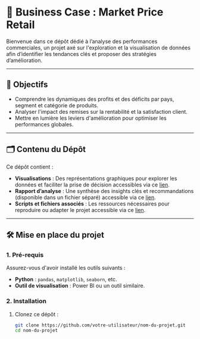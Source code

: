 # 🚀 Business Case : Market Price Retail

Bienvenue dans ce dépôt dédié à l’analyse des performances commerciales, un projet axé sur l'exploration et la visualisation de données afin d’identifier les tendances clés et proposer des stratégies d’amélioration.

---

## 🎯 Objectifs

- Comprendre les dynamiques des profits et des déficits par pays, segment et catégorie de produits.
- Analyser l'impact des remises sur la rentabilité et la satisfaction client.
- Mettre en lumière les leviers d'amélioration pour optimiser les performances globales.

---

## 🗂️ Contenu du Dépôt

Ce dépôt contient :
- **Visualisations** : Des représentations graphiques pour explorer les données et faciliter la prise de décision accessibles via ce [lien](./rapports/Dashboard.pbix).
- **Rapport d’analyse** : Une synthèse des insights clés et recommandations (disponible dans un fichier séparé) accessible via ce [lien](./rapports/rapport_presentation.pdf).
- **Scripts et fichiers associés** : Les ressources nécessaires pour reproduire ou adapter le projet accessible via ce [lien](./notebook/analyse_dataset.ipynb).

---

## 🛠️ Mise en place du projet

### 1. Pré-requis
Assurez-vous d'avoir installé les outils suivants :
- **Python** : `pandas`, `matplotlib`, `seaborn`, etc.
- **Outil de visualisation** : Power BI ou un outil similaire.

### 2. Installation
1. Clonez ce dépôt :
   ```bash
   git clone https://github.com/votre-utilisateur/nom-du-projet.git
   cd nom-du-projet
